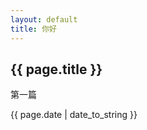 ```yaml
---
layout: default
title: 你好
---
```


<h2>{{ page.title }}</h2>

<p>第一篇</p>
<p>{{ page.date | date_to_string }}</p>